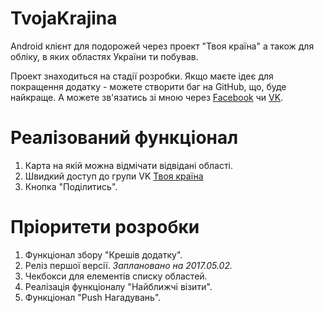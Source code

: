 # TvojaKrajina
Android клієнт для подорожей через проект "Твоя країна" а також для обліку, в яких областях України ти побував.

Проект знаходиться на стадії розробки. Якщо маєте ідеє для покращення додатку - можете створити баг на GitHub, 
що, буде найкраще. А можете зв'язатись зі мною через [Facebook](https://www.facebook.com/gaidamakua)
чи [VK](https://vk.com/gaidamakua).

# Реалізований функціонал
1. Карта на якій можна відмічати відвідані області.
1. Швидкий доступ до групи VK [Твоя країна](https://vk.com/tvojakrajina)
1. Кнопка "Поділитись".

# Пріоритети розробки
1. Функціонал збору "Крешів додатку".
1. Реліз першої версії. *Заплановано на 2017.05.02.*
1. Чекбокси для елементів списку областей.
1. Реалізація функціоналу "Найближчі візити".
1. Функціонал "Push Нагадувань".
